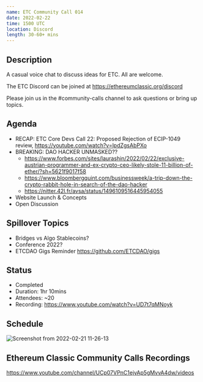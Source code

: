 ```yaml
---
name: ETC Community Call 014
date: 2022-02-22
time: 1500 UTC
location: Discord
length: 30-60+ mins
---
```


## Description

A casual voice chat to discuss ideas for ETC. All are welcome.

The ETC Discord can be joined at https://ethereumclassic.org/discord

Please join us in the #community-calls channel to ask questions or bring up topics.

## Agenda

- RECAP: ETC Core Devs Call 22: Proposed Rejection of ECIP-1049 review, https://youtube.com/watch?v=lpdZgsAbPXo
- BREAKING: DAO HACKER UNMASKED??
  - https://www.forbes.com/sites/laurashin/2022/02/22/exclusive-austrian-programmer-and-ex-crypto-ceo-likely-stole-11-billion-of-ether/?sh=5621f9017f58 
  - https://www.bloombergquint.com/businessweek/a-trip-down-the-crypto-rabbit-hole-in-search-of-the-dao-hacker
  - https://nitter.42l.fr/avsa/status/1496109516445954055
- Website Launch & Concepts
- Open Discussion

## Spillover Topics

- Bridges vs Algo Stablecoins?
- Conference 2022?
- ETCDAO Gigs Reminder https://github.com/ETCDAO/gigs

## Status

- Completed
- Duration: 1hr 10mins
- Attendees: ~20
- Recording: https://www.youtube.com/watch?v=UD7t7qMNoyk

## Schedule

![Screenshot from 2022-02-21 11-26-13](https://user-images.githubusercontent.com/82910708/154927102-c3e38a18-335c-45b3-9d4c-3a938613fde2.png)

## Ethereum Classic Community Calls Recordings

https://www.youtube.com/channel/UCp07VPnC1ejyAp5gMvvA4dw/videos
